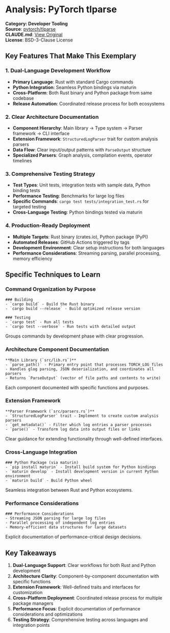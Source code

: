 # Analysis: PyTorch tlparse

**Category: Developer Tooling**  
**Source**: [pytorch/tlparse](https://github.com/pytorch/tlparse)  
**CLAUDE.md**: [View Original](https://github.com/pytorch/tlparse/blob/main/CLAUDE.md)  
**License**: BSD-3-Clause License

## Key Features That Make This Exemplary

### 1. **Dual-Language Development Workflow**
- **Primary Language**: Rust with standard Cargo commands
- **Python Integration**: Seamless Python bindings via maturin
- **Cross-Platform**: Both Rust binary and Python package from same codebase
- **Release Automation**: Coordinated release process for both ecosystems

### 2. **Clear Architecture Documentation**
- **Component Hierarchy**: Main library → Type system → Parser framework → CLI interface
- **Extension Framework**: `StructuredLogParser` trait for custom analysis parsers
- **Data Flow**: Clear input/output patterns with `ParseOutput` structure
- **Specialized Parsers**: Graph analysis, compilation events, operator timelines

### 3. **Comprehensive Testing Strategy**
- **Test Types**: Unit tests, integration tests with sample data, Python binding tests
- **Performance Testing**: Benchmarks for large log files
- **Specific Commands**: `cargo test tests/integration_test.rs` for targeted testing
- **Cross-Language Testing**: Python bindings tested via maturin

### 4. **Production-Ready Deployment**
- **Multiple Targets**: Rust binary (crates.io), Python package (PyPI)
- **Automated Releases**: GitHub Actions triggered by tags
- **Development Environment**: Clear setup instructions for both languages
- **Performance Considerations**: Streaming parsing, parallel processing, memory efficiency

## Specific Techniques to Learn

### Command Organization by Purpose
```
### Building
- `cargo build` - Build the Rust binary
- `cargo build --release` - Build optimized release version

### Testing
- `cargo test` - Run all tests
- `cargo test --verbose` - Run tests with detailed output
```
Groups commands by development phase with clear progression.

### Architecture Component Documentation
```
**Main Library (`src/lib.rs`)**
- `parse_path()` - Primary entry point that processes TORCH_LOG files
- Handles glog parsing, JSON deserialization, and coordinates all parsers
- Returns `ParseOutput` (vector of file paths and contents to write)
```
Each component documented with specific functions and purposes.

### Extension Framework
```
**Parser Framework (`src/parsers.rs`)**
- `StructuredLogParser` trait - Implement to create custom analysis parsers
- `get_metadata()` - Filter which log entries a parser processes
- `parse()` - Transform log data into output files or links
```
Clear guidance for extending functionality through well-defined interfaces.

### Cross-Language Integration
```
### Python Package (via maturin)
- `pip install maturin` - Install build system for Python bindings
- `maturin develop` - Install development version in current Python environment
- `maturin build` - Build Python wheel
```
Seamless integration between Rust and Python ecosystems.

### Performance Considerations
```
### Performance Considerations
- Streaming JSON parsing for large log files
- Parallel processing of independent log entries
- Memory-efficient data structures for large datasets
```
Explicit documentation of performance-critical design decisions.

## Key Takeaways

1. **Dual-Language Support**: Clear workflows for both Rust and Python development
2. **Architecture Clarity**: Component-by-component documentation with specific functions
3. **Extension Framework**: Well-defined traits and interfaces for customization
4. **Cross-Platform Deployment**: Coordinated release process for multiple package managers
5. **Performance Focus**: Explicit documentation of performance considerations and optimizations
6. **Testing Strategy**: Comprehensive testing across languages and integration points